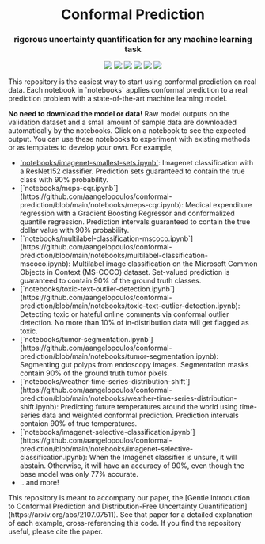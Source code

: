 <h1 align="center" style="margin-bottom:0px; border-bottom:0px; padding-bottom:0px">Conformal Prediction</h1>
<h3 align="center" style="margin-bottom:0px; border-bottom:0px; padding-bottom:0px">rigorous uncertainty quantification for any machine learning task</h1>

<p align="center">
    <a style="text-decoration:none !important;" href="https://arxiv.org/abs/2107.07511" alt="arXiv"> <img src="https://img.shields.io/badge/paper-arXiv-red" /> </a>
    <a style="text-decoration:none !important;" href="https://people.eecs.berkeley.edu/%7Eangelopoulos/blog/gentle-intro" alt="website"> <img src="https://img.shields.io/badge/website-Berkeley-yellow" /> </a>
    <a style="text-decoration:none !important;" href="https://docs.conda.io/en/latest/miniconda.html" alt="package management"> <img src="https://img.shields.io/badge/conda-env-green" /> </a>
    <a style="text-decoration:none !important;" href="https://opensource.org/licenses/MIT" alt="License"> <img src="https://img.shields.io/badge/license-MIT-blue.svg" /> </a>
    <a style="text-decoration:none !important;" href="https://arxiv.org/abs/2107.07511" alt="arXiv"> <img src="https://img.shields.io/youtube/views/nql000Lu_iE?style=social" /> </a>
    <a style="text-decoration:none !important;" href="https://twitter.com/ml_angelopoulos?ref_src=twsrc%5Etfw" alt="package management"> <img src="https://img.shields.io/twitter/follow/ml_angelopoulos?style=social" /> </a>
</p>

<p>
This repository is the easiest way to start using conformal prediction on real data.
Each notebook in `notebooks` applies conformal prediction to a real prediction problem with a state-of-the-art machine learning model.
</p>

<p>
<b>No need to download the model or data!</b> Raw model outputs on the validation dataset and a small amount of sample data are downloaded automatically by the notebooks. Click on a notebook to see the expected output. You can use these notebooks to experiment with existing methods or as templates to develop your own.
For example,
</p>
<ul>
    <li><a href="https://github.com/aangelopoulos/conformal-prediction">`notebooks/imagenet-smallest-sets.ipynb`</a>: Imagenet classification with a ResNet152 classifier. Prediction sets guaranteed to contain the true class with 90% probability.</li>
    <li>[`notebooks/meps-cqr.ipynb`](https://github.com/aangelopoulos/conformal-prediction/blob/main/notebooks/meps-cqr.ipynb): Medical expenditure regression with a Gradient Boosting Regressor and conformalized quantile regression. Prediction intervals guaranteed to contain the true dollar value with 90% probability.</li>
    <li>[`notebooks/multilabel-classification-mscoco.ipynb`](https://github.com/aangelopoulos/conformal-prediction/blob/main/notebooks/multilabel-classification-mscoco.ipynb): Multilabel image classification on the Microsoft Common Objects in Context (MS-COCO) dataset. Set-valued prediction is guaranteed to contain 90% of the ground truth classes.</li>
    <li>[`notebooks/toxic-text-outlier-detection.ipynb`](https://github.com/aangelopoulos/conformal-prediction/blob/main/notebooks/toxic-text-outlier-detection.ipynb): Detecting toxic or hateful online comments via conformal outlier detection. No more than 10% of in-distribution data will get flagged as toxic.</li>
    <li>[`notebooks/tumor-segmentation.ipynb`](https://github.com/aangelopoulos/conformal-prediction/blob/main/notebooks/tumor-segmentation.ipynb): Segmenting gut polyps from endoscopy images. Segmentation masks contain 90% of the ground truth tumor pixels.</li>
    <li>[`notebooks/weather-time-series-distribution-shift`](https://github.com/aangelopoulos/conformal-prediction/blob/main/notebooks/weather-time-series-distribution-shift.ipynb): Predicting future temperatures around the world using time-series data and weighted conformal prediction. Prediction intervals contaion 90% of true temperatures.</li>
    <li>[`notebooks/imagenet-selective-classification.ipynb`](https://github.com/aangelopoulos/conformal-prediction/blob/main/notebooks/imagenet-selective-classification.ipynb): When the Imagenet classifier is unsure, it will abstain. Otherwise, it will have an accuracy of 90%, even though the base model was only 77% accurate.</li>
    <li>...and more!</li>
</ul>

<p>
This repository is meant to accompany our paper, the [Gentle Introduction to Conformal Prediction and Distribution-Free Uncertainty Quantification](https://arxiv.org/abs/2107.07511).
See that paper for a detailed explanation of each example, cross-referencing this code.
If you find the repository useful, please cite the paper.
</p>
